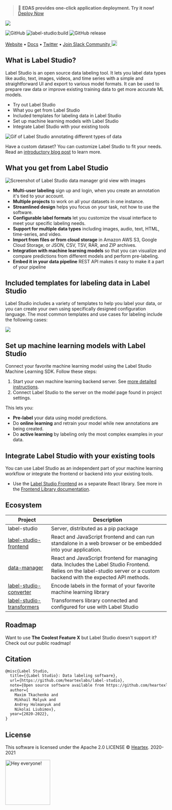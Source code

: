 > 🚀 **EDAS provides one-click application deployment. Try it now!** [Deploy Now](https://edasnext.console.aliyun.com/#/home?tab=marketplace&marketDetail=89afd8a9-7023-44ba-8064-a87a9f0616d4)

<img src="https://edas-hz.oss-cn-hangzhou.aliyuncs.com/edas-apps/charts-store/label-studio/image/ls_github_header.png"/>

![GitHub](https://img.shields.io/github/license/heartexlabs/label-studio?logo=heartex) ![label-studio:build](https://edas-hz.oss-cn-hangzhou.aliyuncs.com/edas-apps/charts-store/label-studio/image/badge.svg) ![GitHub release](https://img.shields.io/github/v/release/heartexlabs/label-studio?include_prereleases)

[Website](https://labelstud.io/) • [Docs](https://labelstud.io/guide/) • [Twitter](https://twitter.com/heartexlabs) • [Join Slack Community <img src="https://edas-hz.oss-cn-hangzhou.aliyuncs.com/edas-apps/charts-store/label-studio/image/slack-mini.png" width="18px"/>](https://slack.labelstudio.heartex.com/?source=github-1)

## What is Label Studio?

<!-- <a href="https://labelstud.io/blog/release-130.html"><img src="https://edas-hz.oss-cn-hangzhou.aliyuncs.com/edas-apps/charts-store/label-studio/image/LS-Hits-v1.3.png" align="right" /></a> -->

Label Studio is an open source data labeling tool. It lets you label data types like audio, text, images, videos, and time series with a simple and straightforward UI and export to various model formats. It can be used to prepare raw data or improve existing training data to get more accurate ML models.

- Try out Label Studio
- What you get from Label Studio
- Included templates for labeling data in Label Studio
- Set up machine learning models with Label Studio
- Integrate Label Studio with your existing tools

![Gif of Label Studio annotating different types of data](https://edas-hz.oss-cn-hangzhou.aliyuncs.com/edas-apps/charts-store/label-studio/image/annotation_examples.gif)

Have a custom dataset? You can customize Label Studio to fit your needs. Read an [introductory blog post](https://towardsdatascience.com/introducing-label-studio-a-swiss-army-knife-of-data-labeling-140c1be92881) to learn more. 

## What you get from Label Studio

![Screenshot of Label Studio data manager grid view with images](https://edas-hz.oss-cn-hangzhou.aliyuncs.com/edas-apps/charts-store/label-studio/image/labelstudio-ui.gif)

- **Multi-user labeling** sign up and login, when you create an annotation it's tied to your account.
- **Multiple projects** to work on all your datasets in one instance.
- **Streamlined design** helps you focus on your task, not how to use the software.
- **Configurable label formats** let you customize the visual interface to meet your specific labeling needs.
- **Support for multiple data types** including images, audio, text, HTML, time-series, and video. 
- **Import from files or from cloud storage** in Amazon AWS S3, Google Cloud Storage, or JSON, CSV, TSV, RAR, and ZIP archives. 
- **Integration with machine learning models** so that you can visualize and compare predictions from different models and perform pre-labeling.
- **Embed it in your data pipeline** REST API makes it easy to make it a part of your pipeline

## Included templates for labeling data in Label Studio 

Label Studio includes a variety of templates to help you label your data, or you can create your own using specifically designed configuration language. The most common templates and use cases for labeling include the following cases:

<img src="https://edas-hz.oss-cn-hangzhou.aliyuncs.com/edas-apps/charts-store/label-studio/image/templates-categories.jpg" />

## Set up machine learning models with Label Studio

Connect your favorite machine learning model using the Label Studio Machine Learning SDK. Follow these steps:

1. Start your own machine learning backend server. See [more detailed instructions](https://github.com/heartexlabs/label-studio-ml-backend).
2. Connect Label Studio to the server on the model page found in project settings.

This lets you:

- **Pre-label** your data using model predictions. 
- Do **online learning** and retrain your model while new annotations are being created. 
- Do **active learning** by labeling only the most complex examples in your data.

## Integrate Label Studio with your existing tools

You can use Label Studio as an independent part of your machine learning workflow or integrate the frontend or backend into your existing tools.  

* Use the [Label Studio Frontend](https://github.com/heartexlabs/label-studio-frontend) as a separate React library. See more in the [Frontend Library documentation](https://labelstud.io/guide/frontend.html). 

## Ecosystem

| Project | Description |
|-|-|
| label-studio | Server, distributed as a pip package |
| [label-studio-frontend](https://github.com/heartexlabs/label-studio-frontend) | React and JavaScript frontend and can run standalone in a web browser or be embedded into your application. |  
| [data-manager](https://github.com/heartexlabs/dm2) | React and JavaScript frontend for managing data. Includes the Label Studio Frontend. Relies on the label-studio server or a custom backend with the expected API methods. | 
| [label-studio-converter](https://github.com/heartexlabs/label-studio-converter) | Encode labels in the format of your favorite machine learning library | 
| [label-studio-transformers](https://github.com/heartexlabs/label-studio-transformers) | Transformers library connected and configured for use with Label Studio |


## Roadmap

Want to use **The Coolest Feature X** but Label Studio doesn't support it? Check out our public roadmap!

## Citation

```tex
@misc{Label Studio,
  title={{Label Studio}: Data labeling software},
  url={https://github.com/heartexlabs/label-studio},
  note={Open source software available from https://github.com/heartexlabs/label-studio},
  author={
    Maxim Tkachenko and
    Mikhail Malyuk and
    Andrey Holmanyuk and
    Nikolai Liubimov},
  year={2020-2022},
}
```

## License

This software is licensed under the Apache 2.0 LICENSE © [Heartex](https://www.heartex.ai/). 2020-2021

<img src="https://edas-hz.oss-cn-hangzhou.aliyuncs.com/edas-apps/charts-store/label-studio/image/opossum_looking.png" title="Hey everyone!" height="140" width="140" />
